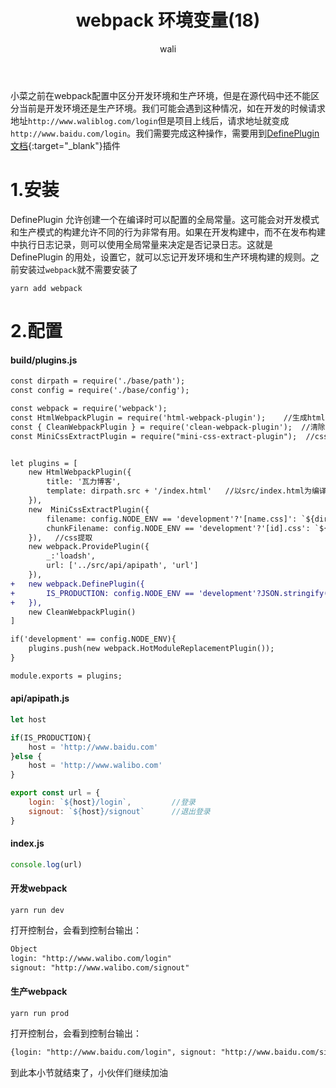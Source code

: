 ﻿---
layout: post
title: webpack 环境变量(18)
tagline: webpack教程
category: webpack      #分类
author: wali    #作者
tag: webpack     #标签
ghurl:      #github url
ghurl_zip:  #github zip下载
comments: true
post_nav: []
group_tag: webpack4.x 教程
---

小菜之前在webpack配置中区分开发环境和生产环境，但是在源代码中还不能区分当前是开发环境还是生产环境。我们可能会遇到这种情况，如在开发的时候请求地址`http://www.waliblog.com/login`但是项目上线后，请求地址就变成`http://www.baidu.com/login`。我们需要完成这种操作，需要用到[DefinePlugin 文档](https://webpack.docschina.org/plugins/define-plugin/ "https://webpack.docschina.org/plugins/define-plugin/"){:target="_blank"}插件


# 1.安装

DefinePlugin 允许创建一个在编译时可以配置的全局常量。这可能会对开发模式和生产模式的构建允许不同的行为非常有用。如果在开发构建中，而不在发布构建中执行日志记录，则可以使用全局常量来决定是否记录日志。这就是 DefinePlugin 的用处，设置它，就可以忘记开发环境和生产环境构建的规则。之前安装过`webpack`就不需要安装了

```
yarn add webpack
```

# 2.配置

#### build/plugins.js

```diff
const dirpath = require('./base/path');
const config = require('./base/config');

const webpack = require('webpack');
const HtmlWebpackPlugin = require('html-webpack-plugin');    //生成html文件
const { CleanWebpackPlugin } = require('clean-webpack-plugin');  //清除
const MiniCssExtractPlugin = require("mini-css-extract-plugin");  //css样式提取


let plugins = [
	new HtmlWebpackPlugin({
		title: '瓦力博客',
		template: dirpath.src + '/index.html'   //以src/index.html为编译模板
	}),
	new  MiniCssExtractPlugin({
		filename: config.NODE_ENV == 'development'?'[name.css]': `${dirpath.css}/[name].[hash].css`,
		chunkFilename: config.NODE_ENV == 'development'?'[id].css': `${dirpath.css}/[id].[hash].css`
	}),   //css提取
	new webpack.ProvidePlugin({
		_:'loadsh',
		url: ['../src/api/apipath', 'url']
	}),
+	new webpack.DefinePlugin({ 
+		IS_PRODUCTION: config.NODE_ENV == 'development'?JSON.stringify(false):JSON.stringify(true),
+	}),
	new CleanWebpackPlugin()
]

if('development' == config.NODE_ENV){
	plugins.push(new webpack.HotModuleReplacementPlugin());
}

module.exports = plugins;
```


#### api/apipath.js

```javascript
let host

if(IS_PRODUCTION){
    host = 'http://www.baidu.com'
}else {
    host = 'http://www.walibo.com'
}

export const url = {
    login: `${host}/login`,         //登录
    signout: `${host}/signout`      //退出登录
}
```

#### index.js

```javascript
console.log(url)
```

#### 开发webpack

```
yarn run dev
```

打开控制台，会看到控制台输出：

```txt
Object
login: "http://www.walibo.com/login"
signout: "http://www.walibo.com/signout"
```

#### 生产webpack

```
yarn run prod
```

打开控制台，会看到控制台输出：

```txt
{login: "http://www.baidu.com/login", signout: "http://www.baidu.com/signout"}
```


到此本小节就结束了，小伙伴们继续加油





















